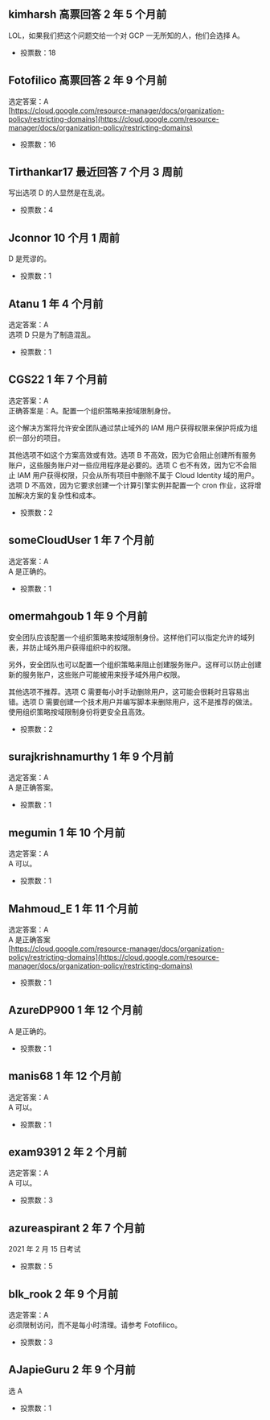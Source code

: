 ## kimharsh 高票回答 2 年 5 个月前  
  LOL，如果我们把这个问题交给一个对 GCP 一无所知的人，他们会选择 A。
  - 投票数：18
  
  ## Fotofilico 高票回答 2 年 9 个月前  
  选定答案：A  
  [https://cloud.google.com/resource-manager/docs/organization-policy/restricting-domains](https://cloud.google.com/resource-manager/docs/organization-policy/restricting-domains)
  - 投票数：16
  
  ## Tirthankar17 最近回答 7 个月 3 周前  
  写出选项 D 的人显然是在乱说。
  - 投票数：4
  
  ## Jconnor 10 个月 1 周前  
  D 是荒谬的。
  - 投票数：1
  
  ## Atanu 1 年 4 个月前  
  选定答案：A    
  选项 D 只是为了制造混乱。
  - 投票数：1
  
  ## CGS22 1 年 7 个月前  
  选定答案：A    
  正确答案是：A。配置一个组织策略来按域限制身份。
    
  这个解决方案将允许安全团队通过禁止域外的 IAM 用户获得权限来保护将成为组织一部分的项目。
    
  其他选项不如这个方案高效或有效。选项 B 不高效，因为它会阻止创建所有服务账户，这些服务账户对一些应用程序是必要的。选项 C 也不有效，因为它不会阻止 IAM 用户获得权限，只会从所有项目中删除不属于 Cloud Identity 域的用户。选项 D 不高效，因为它要求创建一个计算引擎实例并配置一个 cron 作业，这将增加解决方案的复杂性和成本。
  - 投票数：2
  
  ## someCloudUser 1 年 7 个月前  
  选定答案：A    
  A 是正确的。
  - 投票数：1
  
  ## omermahgoub 1 年 9 个月前  
  安全团队应该配置一个组织策略来按域限制身份。这样他们可以指定允许的域列表，并防止域外用户获得组织中的权限。
    
  另外，安全团队也可以配置一个组织策略来阻止创建服务账户。这样可以防止创建新的服务账户，这些账户可能被用来授予域外用户权限。
    
  其他选项不推荐。选项 C 需要每小时手动删除用户，这可能会很耗时且容易出错。选项 D 需要创建一个技术用户并编写脚本来删除用户，这不是推荐的做法。使用组织策略按域限制身份将更安全且高效。
  - 投票数：2
  
  ## surajkrishnamurthy 1 年 9 个月前  
  选定答案：A    
  A 是正确答案。
  - 投票数：1
  
  ## megumin 1 年 10 个月前  
  选定答案：A    
  A 可以。
  - 投票数：1
  
  ## Mahmoud_E 1 年 11 个月前  
  选定答案：A    
  A 是正确答案  
  [https://cloud.google.com/resource-manager/docs/organization-policy/restricting-domains](https://cloud.google.com/resource-manager/docs/organization-policy/restricting-domains)
  - 投票数：1
  
  ## AzureDP900 1 年 12 个月前  
  A 是正确的。
  - 投票数：1
  
  ## manis68 1 年 12 个月前  
  选定答案：A    
  A 可以。
  - 投票数：1
  
  ## exam9391 2 年 2 个月前  
  选定答案：A    
  A 可以。
  - 投票数：3
  
  ## azureaspirant 2 年 7 个月前  
  2021 年 2 月 15 日考试
  - 投票数：5
  
  ## blk_rook 2 年 9 个月前  
  选定答案：A    
  必须限制访问，而不是每小时清理。请参考 Fotofilico。
  - 投票数：3
  
  ## AJapieGuru 2 年 9 个月前  
  选 A
  - 投票数：1
  